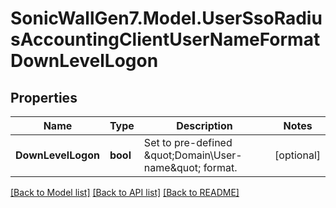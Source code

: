 # SonicWallGen7.Model.UserSsoRadiusAccountingClientUserNameFormatDownLevelLogon

## Properties

Name | Type | Description | Notes
------------ | ------------- | ------------- | -------------
**DownLevelLogon** | **bool** | Set to pre-defined \&quot;Domain\\User-name\&quot; format. | [optional] 

[[Back to Model list]](../README.md#documentation-for-models) [[Back to API list]](../README.md#documentation-for-api-endpoints) [[Back to README]](../README.md)

